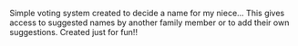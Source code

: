 Simple voting system created to decide a name for my niece...
This gives access to suggested names by another family member or to add their own suggestions.
Created just for fun!!